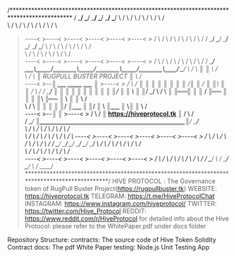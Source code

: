/********************************************************************************************
/        \_____/        \_____/        \_____/        \_____/        \_____/        \_____/
\        /     \        /     \        /     \        /     \        /     \        /     \
 \      /       \      /       \      /       \      /       \      /       \      /       \
  >----<         >----<         >----<         >----<         >----<         >----<         >
 /      \       /      \       /      \       /      \       /      \       /      \       /
/        \_____/        \_____/        \_____/        \_____/        \_____/        \_____/
\        /     \        /     \        /     \        /     \        /     \        /     \
 \      /       \      /       \      /       \      /       \      /       \      /       \
  >----<         >----<         >----<         >----<         >----<         >----<         >
 /      \       /      \       /      \       /      \       /      \       /      \       /
/        \_____/     ‗‗‗\‗‗‗‗‗/‗‗‗‗‗‗‗‗\‗‗‗‗‗/‗‗‗‗‗‗‗‗\‗‗‗‗‗/‗‗‗‗‗‗‗‗\‗‗‗‗_/        \_____/
\        /     \    ║                                                    ║ \        /     \
 \      /       \   ║             RUGPULL BUSTER PROJECT                 ║  \      /       \
  >----<         >--║                 ‗‗‗    ‗‗‗‗‗          ‗‗‗          ║   >----<         >
 /      \       /   ║   ║  ║ ║ ║   ║ ║         ║   /║  ║ / ║     ║\   ║  ║  /      \       /
/        \_____/    ║   ║  ║ ║ ║   ║ ║         ║  ║ ║  ║/  ║     ║ \  ║  ║_/        \_____/
\        /     \    ║   ╠══╣ ║ ║  /  ╠══       ║  ║ ║  ║\  ╠══   ║  \ ║  ║ \        /     \
 \      /       \   ║   ║  ║ ║ ║/    ║‗‗‗      ║  ║/   ║ \ ║‗‗‗  ║   \║  ║  \      /       \
  >----<         >--║                                                    ║   >----<         >
 /      \       /   ║               https://hiveprotocol.tk              ║  /      \       /        
/        \_____/    ║‗‗‗‗‗‗‗‗‗‗‗‗‗‗‗‗‗‗‗‗‗‗‗‗‗‗‗‗‗‗‗‗‗‗‗‗‗‗‗‗‗‗‗‗‗‗‗‗‗‗‗‗║_/        \_____/    
\        /     \        /     \        /     \        /     \        /     \        /     \
 \      /       \      /       \      /       \      /       \      /       \      /       \ 
  >----<         >----<         >----<         >----<         >----<         >----<         >
 /      \       /      \       /      \       /      \       /      \       /      \       /
/        \_____/        \_____/        \_____/        \_____/        \_____/        \_____/
\        /     \        /     \        /     \        /     \        /     \        /     \
 \      /       \      /       \      /       \      /       \      /       \      /       \
  >----<         >----<         >----<         >----<         >----<         >----<         >
 /      \       /      \       /      \       /      \       /      \       /      \       /
/        \_____/        \     /        \_____/        \_____/        \     /        \_____/
*********************************************************************************************/
HIVE PROTOCOL : The Governance token of RugPull Buster Project(https://rugpullbuster.tk)
WEBSITE:    https://hiveprotocol.tk
TELEGRAM:   https://t.me/HiveProtocolChat
INSTAGRAM:  https://www.instagram.com/hiveprotocol/
TWITTER:    https://twitter.com/Hive_Protocol
REDDIT:     https://www.reddit.com/r/HiveProtocol
for detailed info about the Hive Protocol: please refer to the WhitePaper.pdf under docs folder

Repository Structure:
contracts:  The source code of Hive Token Solidity Contract
docs:       The pdf White Paper
testing:    Node.js Unit Testing App